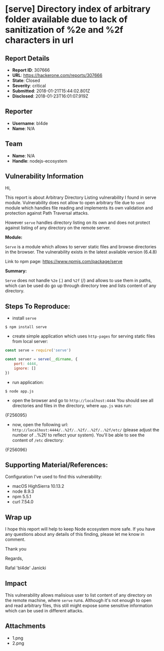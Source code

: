 # [serve] Directory index of arbitrary folder available due to lack of sanitization of %2e and %2f characters in url

## Report Details
- **Report ID**: 307666
- **URL**: https://hackerone.com/reports/307666
- **State**: Closed
- **Severity**: critical
- **Submitted**: 2018-01-21T15:44:02.801Z
- **Disclosed**: 2018-01-23T16:01:07.919Z

## Reporter
- **Username**: bl4de
- **Name**: N/A

## Team
- **Name**: N/A
- **Handle**: nodejs-ecosystem

## Vulnerability Information
Hi,

This report is about Arbitrary Directory Listing vulnerability I found in serve module.
Vulnerability does not allow to open arbitrary file due to ```send``` module which handles file reading and implements its own validation and protection against Path Traversal attacks.

However ```serve``` handles directory listing on its own and does not protect against listing of any directory on the remote server.

**Module:** 

```Serve``` is a module which allows to server static files and browse directories in the browser. The vulnerability exists in the latest available version (6.4.8)

Link to npm page: https://www.npmjs.com/package/serve

**Summary:** 

```Serve``` does not handle ```%2e``` (.) and ```%2f``` (/) and allows to use them in paths, which can be used do go up through directory tree and lists content of any directory.


## Steps To Reproduce:

- install ```serve```

```
$ npm install serve
```

- create simple application which uses ```http-pages``` for serving static files from local server:

```javascript
const serve = require('serve')

const server = serve(__dirname, {
    port: 4444,
    ignore: []
})
```

- run application:

```
$ node app.js
```

- open the browser and go to ```http://localhost:4444``` You should see all directories and files in the directory, where ```app.js``` was run:

{F256095}

- now, open the following url: ```http://localhost:4444/..%2f/..%2f/..%2f/..%2f/etc/``` (please adjust the number of ..%2f/ to reflect your system). You'll be able to see the content of ```/etc``` directory:

{F256096}


## Supporting Material/References:

Configuration I've used to find this vulnerability:

- macOS HighSierra 10.13.2
- node 8.9.3
- npm 5.5.1
- curl 7.54.0

## Wrap up

I hope this report will help to keep Node ecosystem more safe. If you have any questions about any details of this finding, please let me know in comment.

Thank you

Regards,

Rafal 'bl4de' Janicki

## Impact

This vulnerability allows malisious user to list content of any directory on the remote machine, where ```serve``` runs. Although it's not enough to open and read arbitrary files, this still might expose some sensitive information which can be used in different attacks.

## Attachments
- 1.png
- 2.png
